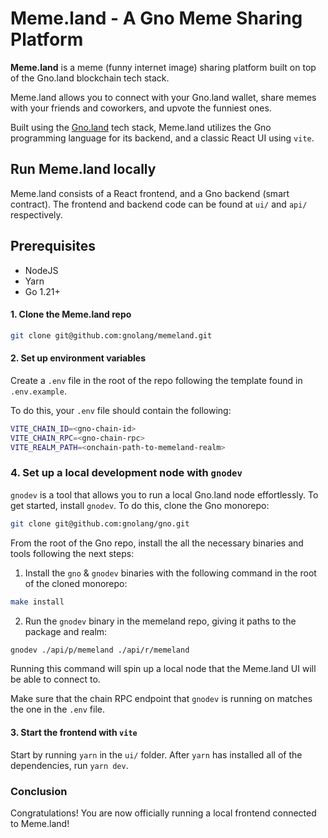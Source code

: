 # Meme.land - A Gno Meme Sharing Platform

**Meme.land** is a meme (funny internet image) sharing platform built on top 
of the Gno.land blockchain tech stack.

Meme.land allows you to connect with your Gno.land wallet, share memes with your 
friends and coworkers, and upvote the funniest ones.

Built using the [Gno.land](https://github.com/gnolang/gno) tech stack, Meme.land utilizes the Gno programming
language for its backend, and a classic React UI using `vite`.

## Run Meme.land locally

Meme.land consists of a React frontend, and a Gno backend (smart contract).
The frontend and backend code can be found at `ui/` and `api/` respectively.

## Prerequisites
- NodeJS
- Yarn
- Go 1.21+

#### 1. Clone the Meme.land repo

```bash
git clone git@github.com:gnolang/memeland.git 
```

#### 2. Set up environment variables

Create a `.env` file in the root of the repo following the template found in 
`.env.example`.

To do this, your `.env` file should contain the following:

```bash
VITE_CHAIN_ID=<gno-chain-id>
VITE_CHAIN_RPC=<gno-chain-rpc>
VITE_REALM_PATH=<onchain-path-to-memeland-realm>
```

### 4. Set up a local development node with `gnodev`

`gnodev` is a tool that allows you to run a local Gno.land node effortlessly.
To get started, install `gnodev`. To do this, clone the Gno monorepo:

```bash
git clone git@github.com:gnolang/gno.git 
```

From the root of the Gno repo, install the all the necessary binaries and 
tools following the next steps:

1. Install the `gno` & `gnodev` binaries with the following command in the root of the cloned monorepo:
```bash
make install
```

2. Run the `gnodev` binary in the memeland repo, giving it paths
to the package and realm:
```bash
gnodev ./api/p/memeland ./api/r/memeland
```

Running this command will spin up a local node that the Meme.land UI 
will be able to connect to.

Make sure that the chain RPC endpoint that `gnodev` is running on matches the one
in the `.env` file.

#### 3. Start the frontend with `vite`

Start by running `yarn` in the `ui/` folder. After `yarn` has installed all of 
the dependencies, run `yarn dev`.

### Conclusion

Congratulations! You are now officially running a local frontend connected to 
Meme.land!





